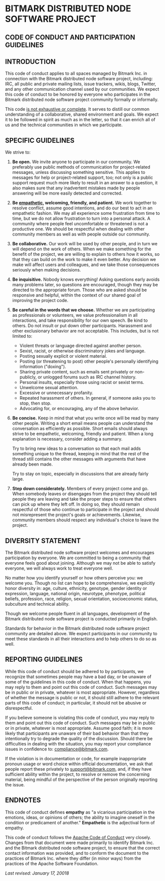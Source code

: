 # BITMARK DISTRIBUTED NODE SOFTWARE PROJECT

## CODE OF CONDUCT AND PARTICIPATION GUIDELINES


## INTRODUCTION

This code of conduct applies to all spaces managed by Bitmark Inc. in connection with the Bitmark distributed node software project, including: IRC, all public and private mailing lists, issue trackers, wikis, blogs, Twitter, and any other communication channel used by our communities. We expect this code of conduct to be honored by everyone who participates in the Bitmark distributed node software project community formally or informally.

This code <span style="text-decoration:underline;">is not exhaustive or complete</span>. It serves to distill our common understanding of a collaborative, shared environment and goals. We expect it to be followed in spirit as much as in the letter, so that it can enrich all of us and the technical communities in which we participate.


## SPECIFIC GUIDELINES

We strive to:



1.  **Be open.** We invite anyone to participate in our community. We preferably use public methods of communication for project-related messages, unless discussing something sensitive. This applies to messages for help or project-related support, too; not only is a public support request much more likely to result in an answer to a question, it also makes sure that any inadvertent mistakes made by people answering will be more easily detected and corrected.
1.  **Be [empathetic](https://www.apache.org/foundation/policies/conduct.html#endnotes), welcoming, friendly, and patient.** We work together to resolve conflict, assume good intentions, and do our best to act in an empathetic fashion. We may all experience some frustration from time to time, but we do not allow frustration to turn into a personal attack. A community where people feel uncomfortable or threatened is not a productive one. We should be respectful when dealing with other community members as well as with people outside our community.
1.  **Be collaborative.** Our work will be used by other people, and in turn we will depend on the work of others. When we make something for the benefit of the project, we are willing to explain to others how it works, so that they can build on the work to make it even better. Any decision we make will affect users and colleagues, and we take those consequences seriously when making decisions.
1.  **Be inquisitive.** Nobody knows everything! Asking questions early avoids many problems later, so questions are encouraged, though they may be directed to the appropriate forum. Those who are asked should be responsive and helpful, within the context of our shared goal of improving the project code.
1.  **Be careful in the words that we choose.** Whether we are participating as professionals or volunteers, we value professionalism in all interactions, and take responsibility for our own speech. Be kind to others. Do not insult or put down other participants. Harassment and other exclusionary behavior are not acceptable. This includes, but is not limited to:
    *   Violent threats or language directed against another person.
    *   Sexist, racist, or otherwise discriminatory jokes and language.
    *   Posting sexually explicit or violent material.
    *   Posting (or threatening to post) other people's personally identifying information ("doxing").
    *   Sharing private content, such as emails sent privately or non-publicly, or unlogged forums such as IRC channel history.
    *   Personal insults, especially those using racist or sexist terms.
    *   Unwelcome sexual attention.
    *   Excessive or unnecessary profanity.
    *   Repeated harassment of others. In general, if someone asks you to stop, then stop.
    *   Advocating for, or encouraging, any of the above behavior.
1.  **Be concise.** Keep in mind that what you write once will be read by many other people. Writing a short email means people can understand the conversation as efficiently as possible. Short emails should always strive to be empathetic, welcoming, friendly and patient. When a long explanation is necessary, consider adding a summary.

    Try to bring new ideas to a conversation so that each mail adds something unique to the thread, keeping in mind that the rest of the thread still contains the other messages with arguments that have already been made.


    Try to stay on topic, especially in discussions that are already fairly large.

1.  **Step down considerately.** Members of every project come and go. When somebody leaves or disengages from the project they should tell people they are leaving and take the proper steps to ensure that others can pick up where they left off. In doing so, they should remain respectful of those who continue to participate in the project and should not misrepresent the project's goals or achievements. Likewise, community members should respect any individual's choice to leave the project.


## DIVERSITY STATEMENT

The Bitmark distributed node software project welcomes and encourages participation by everyone. We are committed to being a community that everyone feels good about joining. Although we may not be able to satisfy everyone, we will always work to treat everyone well.

No matter how you identify yourself or how others perceive you: we welcome you. Though no list can hope to be comprehensive, we explicitly honor diversity in: age, culture, ethnicity, genotype, gender identity or expression, language, national origin, neurotype, phenotype, political beliefs, profession, race, religion, sexual orientation, socioeconomic status, subculture and technical ability.

Though we welcome people fluent in all languages, development of the Bitmark distributed node software project is conducted primarily in English.

Standards for behavior in the Bitmark distributed node software project community are detailed above. We expect participants in our community to meet these standards in all their interactions and to help others to do so as well.


## REPORTING GUIDELINES

While this code of conduct should be adhered to by participants, we recognize that sometimes people may have a bad day, or be unaware of some of the guidelines in this code of conduct. When that happens, you may reply to them and point out this code of conduct. Such messages may be in public or in private, whatever is most appropriate. However, regardless of whether the message is public or not, it should still adhere to the relevant parts of this code of conduct; in particular, it should not be abusive or disrespectful.

If you believe someone is violating this code of conduct, you may reply to them and point out this code of conduct. Such messages may be in public or in private, whatever is most appropriate. Assume good faith; it is more likely that participants are unaware of their bad behavior than that they intentionally try to degrade the quality of the discussion. Should there be difficulties in dealing with the situation, you may report your compliance issues in confidence to:  [compliance@bitmark.com](mailto:compliance@bitmark.com).

If the violation is in documentation or code, for example inappropriate pronoun usage or word choice within official documentation, we ask that people report these privately to support@bitmark.com, and, if they have sufficient ability within the project, to resolve or remove the concerning material, being mindful of the perspective of the person originally reporting the issue.


## ENDNOTES

This code of conduct defines **empathy** as "a vicarious participation in the emotions, ideas, or opinions of others; the ability to imagine oneself in the condition or predicament of another." **Empathetic** is the adjectival form of empathy.

This code of conduct follows the [Apache Code of Conduct](https://www.apache.org/foundation/policies/conduct) very closely.  Changes from that document were made primarily to identify Bitmark Inc. and the Bitmark distributed node software project, to ensure that the correct contact information was provided, and to conform the document to the practices of Bitmark Inc. where they differ (in minor ways) from the practices of the Apache Software Foundation.  

_Last revised: January 17, 20018_
